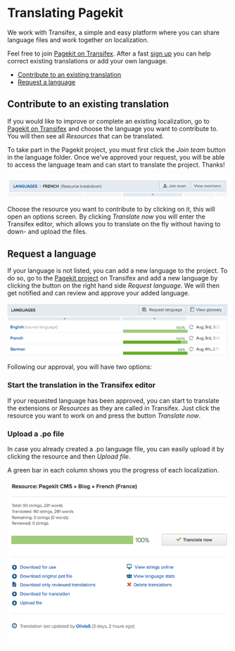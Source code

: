 # Translating Pagekit
<p class="uk-article-lead">We work with Transifex, a simple and easy platform where you can share language files and work together on localization.</p>

Feel free to join [Pagekit on Transifex](http://www.transifex.com/organization/pagekit). After a fast [sign up](http://www.transifex.com/signup/) you can help correct existing translations or add your own language.

<ul class="uk-list">
    <li><a href="#contribute-to-an-existing-translation">Contribute to an existing translation</a></li>
    <li><a href="#request-a-language">Request a language</a></li>
</ul>

## Contribute to an existing translation
If you would like to improve or complete an existing localization, go to [Pagekit on Transifex](http://www.transifex.com/organization/pagekit/) and choose the language you want to contribute to. You will then see all _Resources_ that can be translated.

To take part in the Pagekit project, you must first click the _Join team_ button in the language folder. Once we've approved your request, you will be able to access the language team and can start to translate the project. Thanks!

![Join team](assets/guide-translation-join.png)

Choose the resource you want to contribute to by clicking on it, this will open an options screen. By clicking _Translate now_ you will enter the Transifex editor, which allows you to translate on the fly without having to down- and upload the files.

## Request a language
If your language is not listed, you can add a new language to the project. To do so, go to the [Pagekit project](http://www.transifex.com/organization/pagekit/) on Transifex and add a new language by clicking the button on the right hand side _Request language_. We will then get notified and can review and approve your added language.

![Request a language](assets/guide-translation-request.png)

Following our approval, you will have two options:

### Start the translation in the Transifex editor
If your requested language has been approved, you can start to translate the extensions or _Resources_ as they are called in Transifex. Just click the resource you want to work on and press the button _Translate now_.

### Upload a .po file
In case you already created a .po language file, you can easily upload it by clicking the resource and then _Upload file_.

A green bar in each column shows you the progress of each localization.

![Options](assets/guide-translation-options.png)
